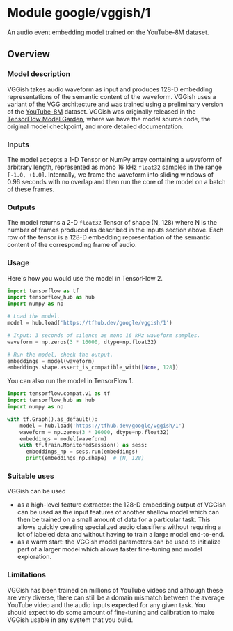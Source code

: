 # Module google/vggish/1
An audio event embedding model trained on the YouTube-8M dataset.

<!-- asset-path: internal -->
<!-- module-type: audio-embedding -->
<!-- fine-tunable: false -->
<!-- format: saved_model_2 -->
<!-- network-architecture: vgg-style -->
<!-- dataset: youtube-8m -->

## Overview

### Model description

VGGish takes audio waveform as input and produces 128-D embedding representations of the semantic content of the waveform. VGGish uses a variant of the VGG architecture and was trained using a preliminary version of the [YouTube-8M](http://research.google.com/youtube8m/) dataset. VGGish was originally released in the [TensorFlow Model Garden](https://github.com/tensorflow/models/tree/master/research/audioset/vggish), where we have the model source code, the original model checkpoint, and more detailed documentation.

### Inputs

The model accepts a 1-D Tensor or NumPy array containing a waveform of arbitrary length, represented as mono 16 kHz `float32` samples in the range `[-1.0, +1.0]`. Internally, we frame the waveform into sliding windows of 0.96 seconds with no overlap and then run the core of the model on a batch of these frames.

### Outputs

The model returns a 2-D `float32` Tensor of shape (N, 128) where N is the number of frames produced as described in the Inputs section above. Each row of the tensor is a 128-D embedding representation of the semantic content of the corresponding frame of audio.

### Usage

Here's how you would use the model in TensorFlow 2.

```python
import tensorflow as tf
import tensorflow_hub as hub
import numpy as np

# Load the model.
model = hub.load('https://tfhub.dev/google/vggish/1')

# Input: 3 seconds of silence as mono 16 kHz waveform samples.
waveform = np.zeros(3 * 16000, dtype=np.float32)

# Run the model, check the output.
embeddings = model(waveform)
embeddings.shape.assert_is_compatible_with([None, 128])
```

You can also run the model in TensorFlow 1.

```python
import tensorflow.compat.v1 as tf
import tensorflow_hub as hub
import numpy as np

with tf.Graph().as_default():
    model = hub.load('https://tfhub.dev/google/vggish/1')
    waveform = np.zeros(3 * 16000, dtype=np.float32)
    embeddings = model(waveform)
    with tf.train.MonitoredSession() as sess:
      embeddings_np = sess.run(embeddings)
      print(embeddings_np.shape)  # (N, 128)
```

### Suitable uses

VGGish can be used

* as a high-level feature extractor: the 128-D embedding output of VGGish can be used as the input features of another shallow model which can then be trained on a small amount of data for a particular task. This allows quickly creating specialized audio classifiers without requiring a lot of labeled data and without having to train a large model end-to-end.
* as a warm start: the VGGish model parameters can be used to initialize part of a larger model which allows faster fine-tuning and model exploration.

### Limitations

VGGish has been trained on millions of YouTube videos and although these are very diverse, there can still be a domain mismatch between the average YouTube video and the audio inputs expected for any given task. You should expect to do some amount of fine-tuning and calibration to make VGGish usable in any system that you build.
